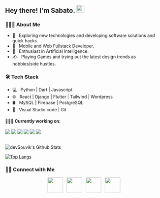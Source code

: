<h2> Hey there! I'm Sabato. <img src="https://github.com/souvikguria98/souvikguria98/blob/master/Hi.gif" width="25"></h2>

<h3> 👨🏻‍💻 About Me </h3>

- 🤔 &nbsp; Exploring new technologies and developing software solutions and quick hacks.
- 💼 &nbsp; Mobile and Web Fullstack Developer.
- 🌱 &nbsp; Enthusiast in Artificial Intelligence.
- ✍️ &nbsp; Playing Games and trying out the latest design trends as hobbies/side hustles.

<h3>🛠 Tech Stack</h3>

- 💻 &nbsp; Python | Dart | Javascript 
- 🌐 &nbsp; React | Django | Flutter | Tailwind | Wordpress
- 🛢 &nbsp; MySQL | Firebase | PostgreSQL 
- 🔧 &nbsp; Visual Studio code | Git

#### 👨🏻‍💻 Currently working on:

<a src="https://flutter.dev/"><img src="https://img.icons8.com/color/48/000000/flutter.png"/></a>
<a src="https://www.javascript.com/"><img src="https://img.icons8.com/color/48/000000/javascript.png"/></a>
<a src="https://reactjs.org/"><img src="https://img.icons8.com/color/48/000000/react-native.png"/></a>
<a src="https://www.docker.com/"><img src="https://img.icons8.com/color/48/000000/docker.png"/></a>
<a src="https://tailwindcss.com/"><img src="https://img.icons8.com/color/48/000000/tailwindcss.png"/></a>
<a src="https://www.djangoproject.com/"><img src="https://img.icons8.com/color/48/000000/django.png"/></a>

<br>

<img align="center" src="https://github-readme-stats.vercel.app/api?username=sabatohura&include_all_commits=true&count_private=true&show_icons=true&line_height=20&title_color=7A7ADB&icon_color=2234AE&text_color=D3D3D3&bg_color=0,000000,130F40" alt="devSouvik's Github Stats">

</br>

[![Top Langs](https://github-readme-stats.vercel.app/api/top-langs/?username=sabatohura&layout=compact&text_color=daf7dc&bg_color=151515)](https://github.com/sabatohura/github-readme-stats)


<h3> 🤝🏻 Connect with Me </h3>

<p align="center">
&nbsp; <a href="https://twitter.com/iamme250" target="_blank" rel="noopener noreferrer"><img src="https://img.icons8.com/plasticine/100/000000/twitter.png" width="50" /></a>  
&nbsp; <a href="https://www.instagram.com/sabatorwanda/" target="_blank" rel="noopener noreferrer"><img src="https://img.icons8.com/plasticine/100/000000/instagram-new.png" width="50" /></a>  
&nbsp; <a href="https://www.linkedin.com/in/hakizimana-sabato-50031021b/" target="_blank" rel="noopener noreferrer"><img src="https://img.icons8.com/plasticine/100/000000/linkedin.png" width="50" /></a>
&nbsp; <a href="mailto:mesabato123@gmail.com" target="_blank" rel="noopener noreferrer"><img src="https://img.icons8.com/plasticine/100/000000/gmail.png"  width="50" /></a>
</p>
